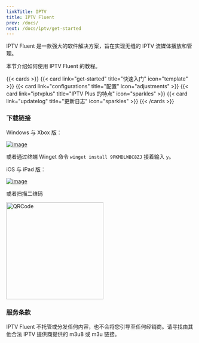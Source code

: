 ```yaml
---
linkTitle: IPTV
title: IPTV Fluent
prev: /docs/
next: /docs/iptv/get-started
---
```


IPTV Fluent 是一款强大的软件解决方案，旨在实现无缝的 IPTV 流媒体播放和管理。

本节介绍如何使用 IPTV Fluent 的教程。

<!--more-->
{{< cards >}}
{{< card link="get-started" title="快速入门" icon="template" >}}
{{< card link="configurations" title="配置" icon="adjustments" >}}
{{< card link="iptvplus" title="IPTV Plus 的特点" icon="sparkles" >}}
{{< card link="updatelog" title="更新日志" icon="sparkles" >}}
{{< /cards >}}

### 下载链接

Windows 与 Xbox 版：

[![image](https://od.lk/s/209911743_DGBCl/MicrosoftStoreDownload.PNG#left)](https://www.microsoft.com/store/productId/9PKMDLWBC8ZJ?cid=officialwebsite)

或者通过终端 Winget 命令 `winget install 9PKMDLWBC8ZJ` 接着输入 `y`。

iOS 与 iPad 版：

[![image](https://od.lk/s/221204631_BUHm4/AppStoreDownloadBadge.png#left)](https://apps.apple.com/app/id6744343679?ct=officialwebsite)

或者扫描二维码

<img src="/images/IPTVFluentAppStoreQRCode.webp" width="260" alt="QRCode" />

### 服务条款

IPTV Fluent 不托管或分发任何内容，也不会将您引导至任何经销商。请寻找由其他合法 IPTV 提供商提供的 m3u8 或 m3u 链接。
